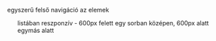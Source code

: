 egyszerű felső navigáció az <a> elemek <ul> listában
reszponzív - 600px felett egy sorban középen, 600px alatt egymás alatt